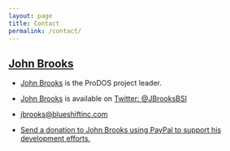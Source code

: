 ```yaml
---
layout: page
title: Contact
permalink: /contact/
---
```


<a name="johnbrooks"></a>

## <a href="/about/#johnbrooks">John Brooks</a>

* <a href="/about/#johnbrooks">John Brooks</a> is the ProDOS project leader.

* <a href="/about/#johnbrooks">John Brooks</a> is available on <a href="https://twitter.com/JBrooksBSI">Twitter: @JBrooksBSI</a>

* <a href="mailto:jbrooks@blueshiftinc.com?subject=I%20want%20to%20help%20with%20ProDOS&body=Hello,%20John.%20I%20would%20like%20to%20help%20with%20the%20ProDOS%20development%20effort.%20Please%20help%20me%20get%20started.">jbrooks@blueshiftinc.com</a>

* <a href="https://www.paypal.me/JBrooksBSI">Send a donation to John Brooks using PayPal to support his development efforts.</a>

